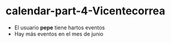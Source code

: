 # calendar-part-4-Vicentecorrea

* El usuario **pepe** tiene hartos eventos
* Hay más eventos en el mes de junio

